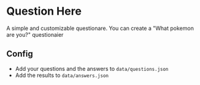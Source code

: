 # Question Here

A simple and customizable questionare. You can create a "What pokemon are you?" questionaier

## Config

- Add your questions and the answers to `data/questions.json`
- Add the results to `data/answers.json`
